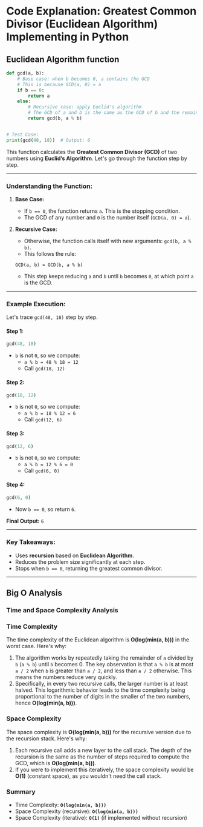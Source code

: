 # Code Explanation: Greatest Common Divisor (Euclidean Algorithm) Implementing in Python

## **Euclidean Algorithm function**

```python
def gcd(a, b):
    # Base case: when b becomes 0, a contains the GCD
    # This is because GCD(a, 0) = a
    if b == 0:
        return a
    else:
        # Recursive case: apply Euclid's algorithm
        # The GCD of a and b is the same as the GCD of b and the remainder of a divided by b (a % b)
        return gcd(b, a % b)


# Test Case:
print(gcd(48, 18))  # Output: 6
```

This function calculates the **Greatest Common Divisor (GCD)** of two numbers using **Euclid’s Algorithm**. Let's go through the function step by step.

---

### **Understanding the Function:**

1. **Base Case:**
   - If `b == 0`, the function returns `a`. This is the stopping condition.
   - The GCD of any number and `0` is the number itself (`GCD(a, 0) = a`).

2. **Recursive Case:**
   - Otherwise, the function calls itself with new arguments: `gcd(b, a % b)`.
   - This follows the rule:  

    ```plaintext
    GCD(a, b) = GCD(b, a % b)
    ```

   - This step keeps reducing `a` and `b` until `b` becomes `0`, at which point `a` is the GCD.

---

### **Example Execution:**

Let's trace `gcd(48, 18)` step by step.

#### **Step 1:**

```python
gcd(48, 18)
```

- `b` is not `0`, so we compute:
  - `a % b = 48 % 18 = 12`
  - Call `gcd(18, 12)`

#### **Step 2:**

```python
gcd(18, 12)
```

- `b` is not `0`, so we compute:
  - `a % b = 18 % 12 = 6`
  - Call `gcd(12, 6)`

#### **Step 3:**

```python
gcd(12, 6)
```

- `b` is not `0`, so we compute:
  - `a % b = 12 % 6 = 0`
  - Call `gcd(6, 0)`

#### **Step 4:**

```python
gcd(6, 0)
```

- Now `b == 0`, so return `6`.

**Final Output:** `6`

---

### **Key Takeaways:**

- Uses **recursion** based on **Euclidean Algorithm**.
- Reduces the problem size significantly at each step.
- Stops when `b == 0`, returning the greatest common divisor.

---

## Big O Analysis

### Time and Space Complexity Analysis

### Time Complexity

The time complexity of the Euclidean algorithm is **O(log(min(a, b)))** in the worst case. Here's why:

1. The algorithm works by repeatedly taking the remainder of `a` divided by `b` (`a % b`) until `b` becomes 0. The key observation is that `a % b` is at most `a / 2` when `b` is greater than `a / 2`, and less than `a / 2` otherwise. This means the numbers reduce very quickly.
2. Specifically, in every two recursive calls, the larger number is at least halved. This logarithmic behavior leads to the time complexity being proportional to the number of digits in the smaller of the two numbers, hence **O(log(min(a, b)))**.

### Space Complexity

The space complexity is **O(log(min(a, b)))** for the recursive version due to the recursion stack. Here's why:

1. Each recursive call adds a new layer to the call stack. The depth of the recursion is the same as the number of steps required to compute the GCD, which is **O(log(min(a, b)))**.
2. If you were to implement this iteratively, the space complexity would be **O(1)** (constant space), as you wouldn't need the call stack.

### Summary

- Time Complexity: **`O(log(min(a, b)))`**
- Space Complexity (recursive): **`O(log(min(a, b)))`**
- Space Complexity (iterative): **`O(1)`** (if implemented without recursion)
